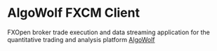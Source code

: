# AlgoWolf FXCM Client

FXOpen broker trade execution and data streaming application for the quantitative trading and analysis platform [AlgoWolf](https://www.algowolf.com)

